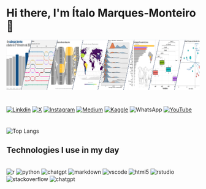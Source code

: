 # Hi there, I'm Ítalo Marques-Monteiro 👋

<img style="width:1000px" src="https://github.com/italomarquesmonteiro/italomarquesmonteiro/blob/main/Photo-cover-GitHub-LinkedIn-x_reduced.PNG" alt="Graph Image">

#

[![Linkdin](https://img.shields.io/badge/LinkedIn-0077B5?style=for-the-badge&logo=linkedin&logoColor=white)](https://www.linkedin.com/in/italomarquesmonteiro/)
[![X](https://img.shields.io/badge/X-%23000000.svg?style=for-the-badge&logo=X&logoColor=white)](https://twitter.com/italommonteiro)
[![Instagram](https://img.shields.io/badge/Instagram-E4405F?style=for-the-badge&logo=instagram&logoColor=white)](https://instagram.com/italo.m.m)
[![Medium](https://img.shields.io/badge/Medium-12100E?style=for-the-badge&logo=medium&logoColor=white)](https://medium.com/@italomarquesmonteiro)
[![Kaggle](https://img.shields.io/badge/Kaggle-035a7d?style=for-the-badge&logo=kaggle&logoColor=white)](https://www.kaggle.com/talomarquesmonteiro)
![WhatsApp](https://img.shields.io/badge/WhatsApp-25D366?style=for-the-badge&logo=whatsapp&logoColor=white)
[![YouTube](https://img.shields.io/badge/YouTube-FF0000?style=for-the-badge&logo=youtube&logoColor=white)](https://www.youtube.com/channel/UCB_lseG8dAbdjuemJv-nHXw)
#
<!--![Ítalo Marques-Monteiro GitHub status](https://github-readme-stats.vercel.app/api?username=italomarquesmonteiro&show_icons=true&theme=dracula)-->


![Top Langs](https://github-readme-stats.vercel.app/api/top-langs/?username=italomarquesmonteiro&hide_progress=true)


## Technologies I use in my day

<div style="display: inline_block"><br/>
    <img align="center" alt="r" src="https://img.shields.io/badge/R-white.svg?style=for-the-badge&logo=r&logoColor=blue" />
    <img align="center" alt="python" src="https://img.shields.io/badge/Python-4B8BBE.svg?style=for-the-badge&logo=python&logoColor=white" />
    <img align="center" alt="chatgpt" src="https://img.shields.io/badge/ChatGPT-black.svg?style=for-the-badge&logo=openai&logoColor=white" />
    <img align="center" alt="markdown" src="https://img.shields.io/badge/Markdown-333333.svg?style=for-the-badge&logo=markdown&logoColor=blue" />
    <img align="center" alt="vscode" src="https://img.shields.io/badge/VS%20Code-007ACC.svg?style=for-the-badge&logo=visual-studio-code&logoColor=yellow" />
    <img align="center" alt="html5" src="https://img.shields.io/badge/HTML5-FF5733.svg?style=for-the-badge&logo=html5&logoColor=blue" />
    <img align="center" alt="rstudio" src="https://img.shields.io/badge/RStudio-75AADB.svg?style=for-the-badge&logo=rstudio&logoColor=green" />
    <img align="center" alt="stackoverflow" src="https://img.shields.io/badge/Stackoverflow-FFDA55.svg?style=for-the-badge&logo=stack-overflow&logoColor=black" />
    <img align="center" alt="chatgpt" src="https://img.shields.io/badge/ChatGPT-black.svg?style=for-the-badge&logo=openai&logoColor=white" />
</div>


